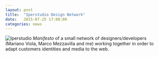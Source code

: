 ```yaml
---
layout: post
title:  "Iperstudio Design Network"
date:   2015-07-25 17:00:00
categories: news
---
```

<img src="http://www.iperstudio.net/content/projects/1-careof/careof_glitch2-glitched-a73-s61-i41-q3.png" alt="Iperstudio">
<i>Manifesto</i> of a small network of designers/developers (Mariano Viola, Marco Mezzavilla and me) working together in order to adapt customers identities and media to the web.
